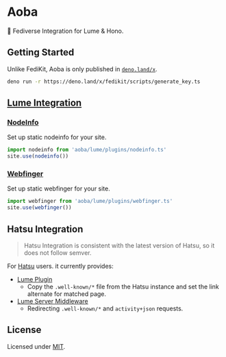 # Aoba

🍃 Fediverse Integration for Lume & Hono.

## Getting Started

Unlike FediKit, Aoba is only published in [`deno.land/x`](https://deno.land/x/aoba).

```bash
deno run -r https://deno.land/x/fedikit/scripts/generate_key.ts
```

## [Lume Integration](/lume/)

### [NodeInfo](/lume/plugins/nodeinfo.ts)

Set up static nodeinfo for your site.

```ts
import nodeinfo from 'aoba/lume/plugins/nodeinfo.ts'
site.use(nodeinfo())
```

### [Webfinger](/lume/plugins/webfinger.ts)

Set up static webfinger for your site.

```ts
import webfinger from 'aoba/lume/plugins/webfinger.ts'
site.use(webfinger())
```

<!-- ## [Hono Integration](/hono/) -->

## Hatsu Integration

> Hatsu Integration is consistent with the latest version of Hatsu, so it does not
> follow semver.

For [Hatsu](https://github.com/importantimport/hatsu) users. it currently provides:

- [Lume Plugin](/lume/plugins/hatsu.ts)
  - Copy the `.well-known/*` file from the Hatsu instance and set the link alternate for matched page.
- [Lume Server Middleware](/lume/middlewares/hatsu.ts)
  - Redirecting `.well-known/*` and `activity+json` requests.
<!-- - [Hono Server Middleware](/hono/middlewares/hatsu.ts)
  - Redirecting `.well-known/*` and `activity+json` requests. -->

## License

Licensed under [MIT](LICENSE.md).
